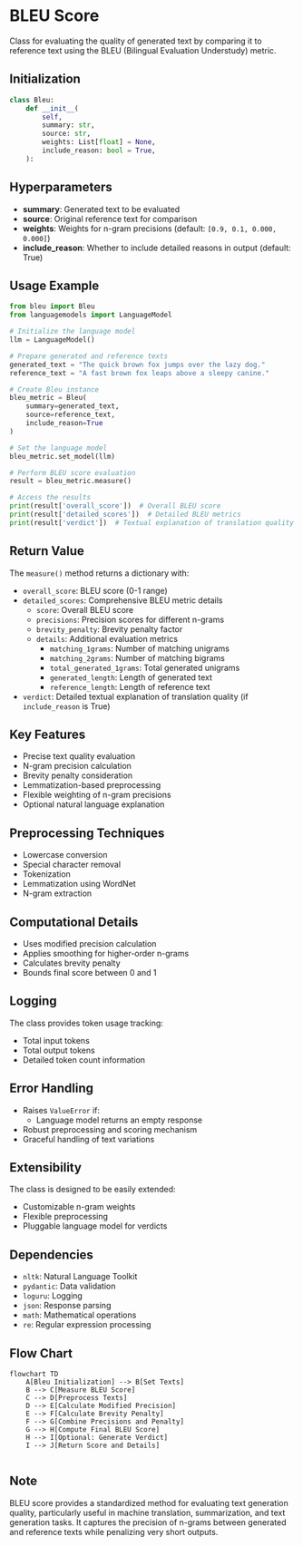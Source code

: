 # BLEU Score

Class for evaluating the quality of generated text by comparing it to reference text using the BLEU (Bilingual Evaluation Understudy) metric.

## Initialization

```python
class Bleu:
    def __init__(
        self,
        summary: str,
        source: str,
        weights: List[float] = None,
        include_reason: bool = True,
    ):
```

## Hyperparameters

- **summary**: Generated text to be evaluated
- **source**: Original reference text for comparison
- **weights**: Weights for n-gram precisions (default: `[0.9, 0.1, 0.000, 0.000]`)
- **include_reason**: Whether to include detailed reasons in output (default: True)

## Usage Example

```python
from bleu import Bleu
from languagemodels import LanguageModel

# Initialize the language model
llm = LanguageModel()

# Prepare generated and reference texts
generated_text = "The quick brown fox jumps over the lazy dog."
reference_text = "A fast brown fox leaps above a sleepy canine."

# Create Bleu instance
bleu_metric = Bleu(
    summary=generated_text,
    source=reference_text,
    include_reason=True
)

# Set the language model
bleu_metric.set_model(llm)

# Perform BLEU score evaluation
result = bleu_metric.measure()

# Access the results
print(result['overall_score'])  # Overall BLEU score
print(result['detailed_scores'])  # Detailed BLEU metrics
print(result['verdict'])  # Textual explanation of translation quality
```

## Return Value

The `measure()` method returns a dictionary with:

- `overall_score`: BLEU score (0-1 range)
- `detailed_scores`: Comprehensive BLEU metric details
  - `score`: Overall BLEU score
  - `precisions`: Precision scores for different n-grams
  - `brevity_penalty`: Brevity penalty factor
  - `details`: Additional evaluation metrics
    - `matching_1grams`: Number of matching unigrams
    - `matching_2grams`: Number of matching bigrams
    - `total_generated_1grams`: Total generated unigrams
    - `generated_length`: Length of generated text
    - `reference_length`: Length of reference text
- `verdict`: Detailed textual explanation of translation quality (if `include_reason` is True)

## Key Features

- Precise text quality evaluation
- N-gram precision calculation
- Brevity penalty consideration
- Lemmatization-based preprocessing
- Flexible weighting of n-gram precisions
- Optional natural language explanation

## Preprocessing Techniques

- Lowercase conversion
- Special character removal
- Tokenization
- Lemmatization using WordNet
- N-gram extraction

## Computational Details

- Uses modified precision calculation
- Applies smoothing for higher-order n-grams
- Calculates brevity penalty
- Bounds final score between 0 and 1

## Logging

The class provides token usage tracking:

- Total input tokens
- Total output tokens
- Detailed token count information

## Error Handling

- Raises `ValueError` if:
  - Language model returns an empty response
- Robust preprocessing and scoring mechanism
- Graceful handling of text variations

## Extensibility

The class is designed to be easily extended:

- Customizable n-gram weights
- Flexible preprocessing
- Pluggable language model for verdicts

## Dependencies

- `nltk`: Natural Language Toolkit
- `pydantic`: Data validation
- `loguru`: Logging
- `json`: Response parsing
- `math`: Mathematical operations
- `re`: Regular expression processing

## Flow Chart

```mermaid
flowchart TD
    A[Bleu Initialization] --> B[Set Texts]
    B --> C[Measure BLEU Score]
    C --> D[Preprocess Texts]
    D --> E[Calculate Modified Precision]
    E --> F[Calculate Brevity Penalty]
    F --> G[Combine Precisions and Penalty]
    G --> H[Compute Final BLEU Score]
    H --> I[Optional: Generate Verdict]
    I --> J[Return Score and Details]


```

## Note

BLEU score provides a standardized method for evaluating text generation quality, particularly useful in machine translation, summarization, and text generation tasks. It captures the precision of n-grams between generated and reference texts while penalizing very short outputs.
